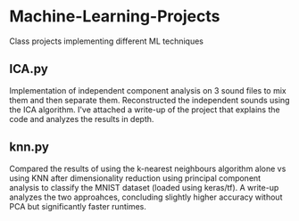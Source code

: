 # Machine-Learning-Projects
Class projects implementing different ML techniques

## ICA.py
Implementation of independent component analysis on 3 sound files to mix them and then separate them. Reconstructed the independent sounds using the ICA algorithm. I've attached a write-up of the project that explains the code and analyzes the results in depth.

## knn.py

Compared the results of using the k-nearest neighbours algorithm alone vs using KNN after dimensionality reduction using principal component analysis to classify the MNIST dataset (loaded using keras/tf). A write-up analyzes the two approahces, concluding slightly higher accuracy without PCA but significantly faster runtimes.

